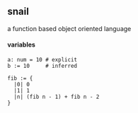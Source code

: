 ## snail
a function based object oriented language

#### variables

```
a: num = 10 # explicit
b := 10     # inferred
```

```
fib := {
  |0| 0
  |1| 1
  |n| (fib n - 1) + fib n - 2
}
```
